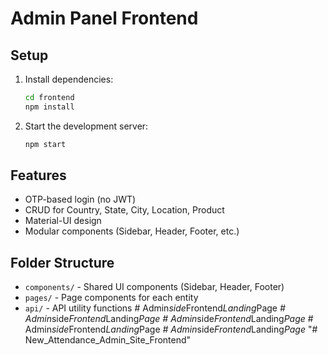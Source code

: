 # Admin Panel Frontend

## Setup

1. Install dependencies:

   ```bash
   cd frontend
   npm install
   ```

2. Start the development server:
   ```bash
   npm start
   ```

## Features

- OTP-based login (no JWT)
- CRUD for Country, State, City, Location, Product
- Material-UI design
- Modular components (Sidebar, Header, Footer, etc.)

## Folder Structure

- `components/` - Shared UI components (Sidebar, Header, Footer)
- `pages/` - Page components for each entity
- `api/` - API utility functions
#   A d m i n _ s i d e _ F r o n t e n d _ L a n d i n g _ P a g e _  
 #   A d m i n _ s i d e _ F r o n t e n d _ L a n d i n g _ P a g e  
 #   A d m i n _ s i d e _ F r o n t e n d _ L a n d i n g _ P a g e _  
 #   A d m i n _ s i d e _ F r o n t e n d _ L a n d i n g _ P a g e _  
 #   A d m i n _ s i d e _ F r o n t e n d _ L a n d i n g _ P a g e _  
 "# New_Attendance_Admin_Site_Frontend" 
